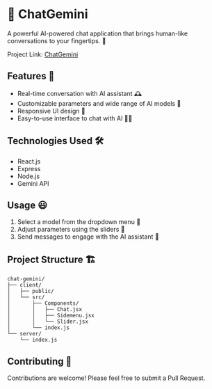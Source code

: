 # 🤖 ChatGemini

A powerful AI-powered chat application that brings human-like conversations to your fingertips. 💬

Project Link: [ChatGemini](https://github.com/yourusername/chat-gemini)

## Features 🎉

- Real-time conversation with AI assistant 🕰️
- Customizable parameters and wide range of AI models 🔧
- Responsive UI design 📱
- Easy-to-use interface to chat with AI 👨‍💻

## Technologies Used 🛠️

- React.js
- Express
- Node.js
- Gemini API

## Usage 😃

1. Select a model from the dropdown menu 📜
2. Adjust parameters using the sliders 🧮
3. Send messages to engage with the AI assistant 📲

## Project Structure 🏗️

```
chat-gemini/
├── client/
│   ├── public/
│   └── src/
│       ├── Components/
│       │   ├── Chat.jsx
│       │   ├── Sidemenu.jsx
│       │   └── Slider.jsx
│       └── index.js
└── server/
    └── index.js
```

## Contributing 🌟

Contributions are welcome! Please feel free to submit a Pull Request. 
